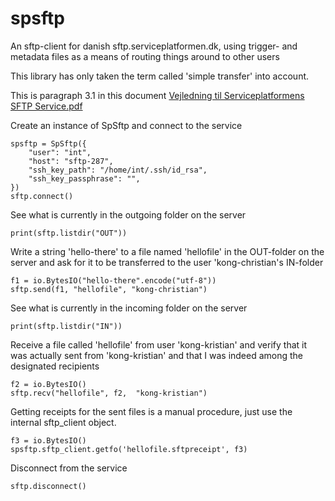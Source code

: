# spsftp

An sftp-client for danish sftp.serviceplatformen.dk, using trigger- and metadata files as a means of routing things around to other users

This library has only taken the term called 'simple transfer' into account.

This is paragraph 3.1 in this document [Vejledning til Serviceplatformens SFTP Service.pdf](https://share-komm.kombit.dk/P133/Ibrugtagning%20og%20test/Delte%20dokumenter/Vejledning%20til%20Serviceplatformens%20SFTP%20Service.pdf)

Create an instance of SpSftp and connect to the service

    spsftp = SpSftp({
        "user": "int",
        "host": "sftp-287",
        "ssh_key_path": "/home/int/.ssh/id_rsa",
        "ssh_key_passphrase": "",
    })
    sftp.connect()

See what is currently in the outgoing folder on the server

    print(sftp.listdir("OUT"))

Write a string 'hello-there' to a file named 'hellofile' in the OUT-folder on the server and ask for it to be transferred to the user 'kong-christian's IN-folder

    f1 = io.BytesIO("hello-there".encode("utf-8"))
    sftp.send(f1, "hellofile", "kong-christian")

See what is currently in the incoming folder on the server

    print(sftp.listdir("IN"))

Receive a file called 'hellofile' from user 'kong-kristian' and verify that it was actually sent from 'kong-kristian' and that I was indeed among the designated recipients

    f2 = io.BytesIO()
    sftp.recv("hellofile", f2,  "kong-kristian")


Getting receipts for the sent files is a manual procedure, just use the internal sftp\_client object.

    f3 = io.BytesIO()
    spsftp.sftp_client.getfo('hellofile.sftpreceipt', f3)


Disconnect from the service

    sftp.disconnect()
